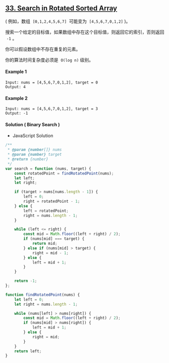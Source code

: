 ## [33. Search in Rotated Sorted Array](https://leetcode.com/problems/search-in-rotated-sorted-array/)

( 例如，数组  `[0,1,2,4,5,6,7]`  可能变为  `[4,5,6,7,0,1,2]` )。

搜索一个给定的目标值，如果数组中存在这个目标值，则返回它的索引，否则返回  `-1` 。

你可以假设数组中不存在重复的元素。

你的算法时间复杂度必须是  `O(log n)` 级别。

#### Example 1

```text
Input: nums = [4,5,6,7,0,1,2], target = 0
Output: 4
```

#### Example 2

```text
Input: nums = [4,5,6,7,0,1,2], target = 3
Output: -1
```

#### Solution ( **Binary Search** )

-   JavaScript Solution

```javascript
/**
 * @param {number[]} nums
 * @param {number} target
 * @return {number}
 */
var search = function (nums, target) {
    const rotatedPoint = findRotatedPoint(nums);
    let left;
    let right;

    if (target > nums[nums.length - 1]) {
        left = 0;
        right = rotatedPoint - 1;
    } else {
        left = rotatedPoint;
        right = nums.length - 1;
    }

    while (left <= right) {
        const mid = Math.floor((left + right) / 2);
        if (nums[mid] === target) {
            return mid;
        } else if (nums[mid] > target) {
            right = mid - 1;
        } else {
            left = mid + 1;
        }
    }

    return -1;
};

function findRotatedPoint(nums) {
    let left = 0;
    let right = nums.length - 1;

    while (nums[left] > nums[right]) {
        const mid = Math.floor((left + right) / 2);
        if (nums[mid] > nums[right]) {
            left = mid + 1;
        } else {
            right = mid;
        }
    }
    return left;
}
```
